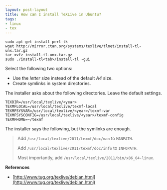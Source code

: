 ```yaml
---
layout: post-layout
title: How can I install TeXLive in Ubuntu?
tags:
- linux
- tex
---
```


    sudo apt-get install perl-tk
    wget http://mirror.ctan.org/systems/texlive/tlnet/install-tl-unx.tar.gz
    tar xvfz install-tl-unx.tar.gz
    sudo ./install-tl<tab>/install-tl -gui

Select the following two options:

- Use the _letter_ size instead of the default _A4_ size.
- Create symlinks in system directories.

The installer asks about the following directories. Leave the default settings.

    TEXDIR=/usr/local/texlive/<year>
    TEXMFLOCAL=/usr/local/texlive/texmf-local
    TEXMFSYSVAR=/usr/local/texlive/<year>/texmf-var
    TEXMFSYSCONFIG=/usr/local/texlive/<year>/texmf-config
    TEXMFHOME=~/texmf

The installer says the following, but the symlinks are enough.

> Add `/usr/local/texlive/2011/texmf/doc/man` to `MANPATH`.
>
> Add `/usr/local/texlive/2011/texmf/doc/info` to `INFOPATH`.
>
> Most importantly, add `/usr/local/texlive/2011/bin/x86_64-linux`.

**References**

- [http://www.tug.org/texlive/debian.html](http://www.tug.org/texlive/debian.html)
